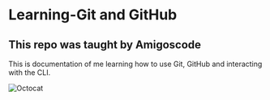 # Learning-Git and GitHub
## This repo was taught by Amigoscode

This is documentation of me learning how to use Git, GitHub and interacting with the CLI.

![Octocat](https://user-images.githubusercontent.com/67691352/110250291-78865180-7f72-11eb-8f28-bd010a497b3b.png)


